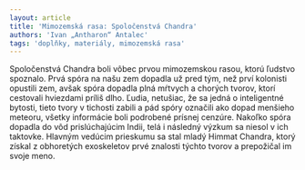```yaml
---
layout: article
title: 'Mimozemská rasa: Spoločenstvá Chandra'
authors: 'Ivan „Antharon“ Antalec'
tags: 'doplňky, materiály, mimozemská rasa'
---
```


Spoločenstvá Chandra boli vôbec prvou mimozemskou
rasou, ktorú ľudstvo spoznalo. Prvá
spóra na našu zem dopadla už pred tým, než
prví kolonisti opustili zem, avšak spóra dopadla
plná mŕtvych a chorých tvorov, ktorí cestovali
hviezdami príliš dlho. Ľudia, netušiac, že sa jedná
o inteligentné bytosti, tieto tvory v tichosti zabili
a pád spóry označili ako dopad menšieho meteoru,
všetky informácie boli podrobené prísnej
cenzúre. Nakoľko spóra dopadla do vôd prislúchajúcim
Indii, telá i následný výzkum sa niesol
v ich taktovke. Hlavným vedúcim prieskumu sa
stal mladý Himmat Chandra, ktorý získal z obhoretých
exoskeletov prvé znalosti týchto tvorov a
prepožičal im svoje meno.
